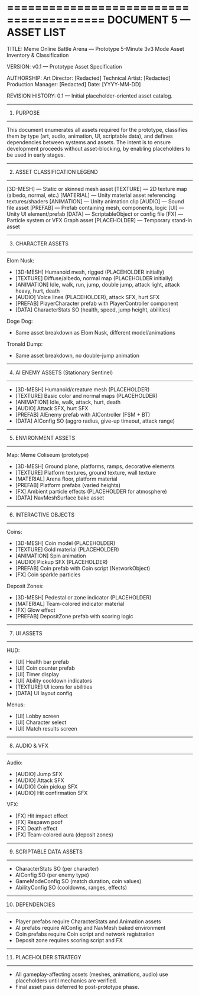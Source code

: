 ========================================
DOCUMENT 5 — ASSET LIST
========================================

TITLE:
Meme Online Battle Arena — Prototype 5-Minute 3v3 Mode
Asset Inventory & Classification

VERSION:
v0.1 — Prototype Asset Specification

AUTHORSHIP:
Art Director: [Redacted]
Technical Artist: [Redacted]
Production Manager: [Redacted]
Date: [YYYY-MM-DD]

REVISION HISTORY:
0.1 — Initial placeholder-oriented asset catalog.

----------------------------------------
1. PURPOSE
----------------------------------------
This document enumerates all assets required for the prototype, 
classifies them by type (art, audio, animation, UI, scriptable data), 
and defines dependencies between systems and assets. 
The intent is to ensure development proceeds without asset-blocking, 
by enabling placeholders to be used in early stages.

----------------------------------------
2. ASSET CLASSIFICATION LEGEND
----------------------------------------
[3D-MESH]     — Static or skinned mesh asset
[TEXTURE]     — 2D texture map (albedo, normal, etc.)
[MATERIAL]    — Unity material asset referencing textures/shaders
[ANIMATION]   — Unity animation clip
[AUDIO]       — Sound file asset
[PREFAB]      — Prefab containing mesh, components, logic
[UI]          — Unity UI element/prefab
[DATA]        — ScriptableObject or config file
[FX]          — Particle system or VFX Graph asset
[PLACEHOLDER] — Temporary stand-in asset

----------------------------------------
3. CHARACTER ASSETS
----------------------------------------
Elom Nusk:
- [3D-MESH] Humanoid mesh, rigged (PLACEHOLDER initially)
- [TEXTURE] Diffuse/albedo, normal map (PLACEHOLDER initially)
- [ANIMATION] Idle, walk, run, jump, double jump, attack light, attack heavy, hurt, death
- [AUDIO] Voice lines (PLACEHOLDER), attack SFX, hurt SFX
- [PREFAB] PlayerCharacter prefab with PlayerController component
- [DATA] CharacterStats SO (health, speed, jump height, abilities)

Doge Dog:
- Same asset breakdown as Elom Nusk, different model/animations

Tronald Dump:
- Same asset breakdown, no double-jump animation

----------------------------------------
4. AI ENEMY ASSETS (Stationary Sentinel)
----------------------------------------
- [3D-MESH] Humanoid/creature mesh (PLACEHOLDER)
- [TEXTURE] Basic color and normal maps (PLACEHOLDER)
- [ANIMATION] Idle, walk, attack, hurt, death
- [AUDIO] Attack SFX, hurt SFX
- [PREFAB] AIEnemy prefab with AIController (FSM + BT)
- [DATA] AIConfig SO (aggro radius, give-up timeout, attack range)

----------------------------------------
5. ENVIRONMENT ASSETS
----------------------------------------
Map: Meme Coliseum (prototype)
- [3D-MESH] Ground plane, platforms, ramps, decorative elements
- [TEXTURE] Platform textures, ground texture, wall texture
- [MATERIAL] Arena floor, platform material
- [PREFAB] Platform prefabs (varied heights)
- [FX] Ambient particle effects (PLACEHOLDER for atmosphere)
- [DATA] NavMeshSurface bake asset

----------------------------------------
6. INTERACTIVE OBJECTS
----------------------------------------
Coins:
- [3D-MESH] Coin model (PLACEHOLDER)
- [TEXTURE] Gold material (PLACEHOLDER)
- [ANIMATION] Spin animation
- [AUDIO] Pickup SFX (PLACEHOLDER)
- [PREFAB] Coin prefab with Coin script (NetworkObject)
- [FX] Coin sparkle particles

Deposit Zones:
- [3D-MESH] Pedestal or zone indicator (PLACEHOLDER)
- [MATERIAL] Team-colored indicator material
- [FX] Glow effect
- [PREFAB] DepositZone prefab with scoring logic

----------------------------------------
7. UI ASSETS
----------------------------------------
HUD:
- [UI] Health bar prefab
- [UI] Coin counter prefab
- [UI] Timer display
- [UI] Ability cooldown indicators
- [TEXTURE] UI icons for abilities
- [DATA] UI layout config

Menus:
- [UI] Lobby screen
- [UI] Character select
- [UI] Match results screen

----------------------------------------
8. AUDIO & VFX
----------------------------------------
Audio:
- [AUDIO] Jump SFX
- [AUDIO] Attack SFX
- [AUDIO] Coin pickup SFX
- [AUDIO] Hit confirmation SFX

VFX:
- [FX] Hit impact effect
- [FX] Respawn poof
- [FX] Death effect
- [FX] Team-colored aura (deposit zones)

----------------------------------------
9. SCRIPTABLE DATA ASSETS
----------------------------------------
- CharacterStats SO (per character)
- AIConfig SO (per enemy type)
- GameModeConfig SO (match duration, coin values)
- AbilityConfig SO (cooldowns, ranges, effects)

----------------------------------------
10. DEPENDENCIES
----------------------------------------
- Player prefabs require CharacterStats and Animation assets
- AI prefabs require AIConfig and NavMesh baked environment
- Coin prefabs require Coin script and network registration
- Deposit zone requires scoring script and FX

----------------------------------------
11. PLACEHOLDER STRATEGY
----------------------------------------
- All gameplay-affecting assets (meshes, animations, audio) use placeholders until mechanics are verified.
- Final asset pass deferred to post-prototype phase.
